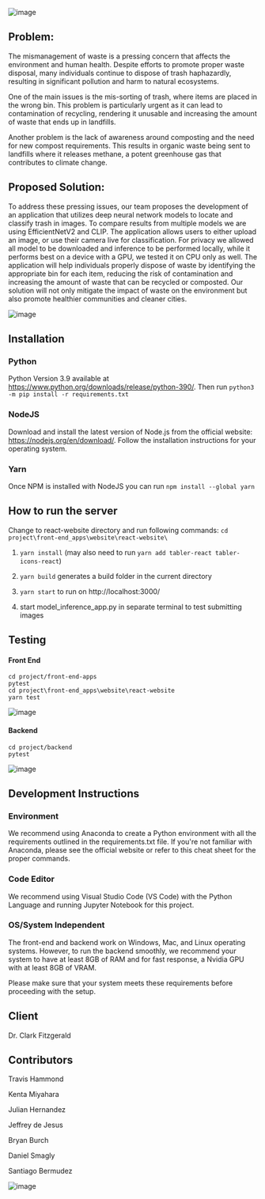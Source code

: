 ![image](https://user-images.githubusercontent.com/39971693/232920379-6389abe8-5b61-4448-8dcc-5bc3ec5e1cd7.png)

## Problem:

The mismanagement of waste is a pressing concern that affects the environment and human health. Despite efforts to promote proper waste disposal, many individuals continue to dispose of trash haphazardly, resulting in significant pollution and harm to natural ecosystems.

One of the main issues is the mis-sorting of trash, where items are placed in the wrong bin. This problem is particularly urgent as it can lead to contamination of recycling, rendering it unusable and increasing the amount of waste that ends up in landfills.

Another problem is the lack of awareness around composting and the need for new compost requirements. This results in organic waste being sent to landfills where it releases methane, a potent greenhouse gas that contributes to climate change.

## Proposed Solution:

To address these pressing issues, our team proposes the development of an application that utilizes deep neural network models to locate and classify trash in images. To compare results from multiple models we are using EfficientNetV2 and CLIP. The application allows users to either upload an image, or use their camera live for classification. For privacy we allowed all model to be downloaded and inference to be performed locally, while it performs best on a device with a GPU, we tested it on CPU only as well. The application will help individuals properly dispose of waste by identifying the appropriate bin for each item, reducing the risk of contamination and increasing the amount of waste that can be recycled or composted. Our solution will not only mitigate the impact of waste on the environment but also promote healthier communities and cleaner cities.

![image](https://user-images.githubusercontent.com/39971693/232918769-e3da0eeb-07ef-4e7b-abe6-251e3450ef8a.png)

## Installation

### Python 

Python Version 3.9 available at https://www.python.org/downloads/release/python-390/. Then run ```python3 -m pip install -r requirements.txt```

### NodeJS 

Download and install the latest version of Node.js from the official website: https://nodejs.org/en/download/. Follow the installation instructions for your operating system.

### Yarn

Once NPM is installed with NodeJS you can run
```npm install --global yarn```

## How to run the server

Change to react-website directory and run following commands:
```cd project\front-end_apps\website\react-website\```

1. `yarn install` (may also need to run `yarn add tabler-react tabler-icons-react`)

2. `yarn build` generates a build folder in the current directory

2. `yarn start` to run on http://localhost:3000/

3. start model_inference_app.py in separate terminal to test submitting images


## Testing
#### Front End
```
cd project/front-end-apps
pytest
cd project\front-end_apps\website\react-website
yarn test
```

![image](https://user-images.githubusercontent.com/39971693/232919996-99350a1e-305a-4129-ae45-52511b1debb3.png)
#### Backend
```
cd project/backend
pytest
```
![image](https://user-images.githubusercontent.com/39971693/232920270-739e8288-9244-4b6f-b444-d81e917d336e.png)

## Development Instructions

### Environment
We recommend using Anaconda to create a Python environment with all the requirements outlined in the requirements.txt file. If you're not familiar with Anaconda, please see the official website or refer to this cheat sheet for the proper commands.

### Code Editor
We recommend using Visual Studio Code (VS Code) with the Python Language and running Jupyter Notebook for this project.

### OS/System Independent
The front-end and backend work on Windows, Mac, and Linux operating systems. However, to run the backend smoothly, we recommend your system to have at least 8GB of RAM and for fast response, a Nvidia GPU with at least 8GB of VRAM.

Please make sure that your system meets these requirements before proceeding with the setup.

## Client

Dr. Clark Fitzgerald

## Contributors

Travis Hammond
⁢

Kenta Miyahara
⁢

Julian Hernandez
⁢

Jeffrey de Jesus
⁢

Bryan Burch
⁢

Daniel Smagly
⁢

Santiago Bermudez

![image](https://user-images.githubusercontent.com/39971693/232920553-e0294477-c6a2-4bb7-aa7c-44de416e9c5a.png)

